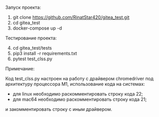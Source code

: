 Запуск проекта:

1. git clone https://github.com/RinatStar420/gitea_test.git
2. cd gitea_test
3. docker-compose up -d

Тестирование проекта: 

4. cd gitea_test/tests  
5. pip3 install -r requirements.txt
6. pytest test_clss.py

Примечание:

Код test_clss.py настроен на работу с драйвером chromedriver под архитектуру
процессора М1, использование кода на системах:
- для linux необходимо раскомментировать строку кода 22;
- для mac64 необходимо раскомментировать строку кода 21;

и закомментировать строку с иным драйвером.